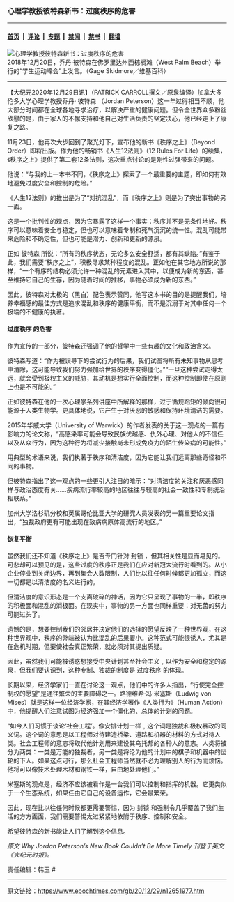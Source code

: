 ### 心理学教授彼特森新书：过度秩序的危害

---

#### [首页](../../../..?n12651977) &nbsp;|&nbsp; [评论](../../../../../epoch-comment?n12651977) &nbsp;|&nbsp; [专题](../../../../../epoch-special?n12651977) &nbsp;|&nbsp; [禁闻](../../../../../epoch-news?n12651977) &nbsp;|&nbsp; [禁书](../../../../../books?n12651977) &nbsp;|&nbsp; [翻墙](https://github.com/gfw-breaker/nogfw/blob/master/README.md?n12651977)


<div><img alt="心理学教授彼特森新书：过度秩序的危害" class="attachment-djy_600_400 size-djy_600_400 wp-post-image" src="https://i.epochtimes.com/assets/uploads/2020/12/jordan_peterson-689x420-600x400.png"/>
<div class="caption">
 2018年12月20日，乔丹‧彼特森在佛罗里达州西棕榈滩（West Palm Beach）举行的“学生运动峰会”上发言。（Gage Skidmore／维基百科）
</div></div><hr/><div class="post_content" id="artbody" itemprop="articleBody">
 <!-- article content begin -->
 <p>
  【大纪元2020年12月29日讯】（PATRICK CARROLL撰文／原泉编译）加拿大多伦多大学心理学教授乔丹‧
  <ok href="https://www.epochtimes.com/gb/tag/%E5%BD%BC%E7%89%B9%E6%A3%AE.html">
   彼特森
  </ok>
  （Jordan Peterson）这一年过得相当不顺，他大部分时间都在全球各地寻求治疗，以解决严重的健康问题。但令全世界众多粉丝欣慰的是，由于家人的不懈支持和他自己对生活负责的坚定决心，他已经走上了康复之路。
 </p>
 <p>
  11月23日，他再次大步回到了聚光灯下，宣布他的新书《秩序之上》（Beyond Order）即将出版。作为他的畅销书《人生12法则》（12 Rules For Life）的续集，《秩序之上》提供了第二套12条法则，这次重点讨论的是刚性过强带来的问题。
 </p>
 <p>
  他说：“与我的上一本书不同，《秩序之上》探索了一个最重要的主题，即如何有效地避免过度安全和控制的危险。”
 </p>
 <p>
  《人生12法则》的推出是为了“对抗混乱”，而《秩序之上》则是为了突出事物的另一面。
 </p>
 <p>
  这是一个批判性的观点，因为它暴露了这样一个事实：秩序并不是无条件地好。秩序可以意味着安全与稳定，但也可以意味着专制和死气沉沉的统一性。混乱可能带来危险和不确定性，但也可能是潜力、创新和更新的源泉。
 </p>
 <p>
  正如
  <ok href="https://www.epochtimes.com/gb/tag/%E5%BD%BC%E7%89%B9%E6%A3%AE.html">
   彼特森
  </ok>
  所说：“所有的秩序状态，无论多么安全舒适，都有其缺陷。”有鉴于此，我们需要“秩序之上”，积极寻求某种程度的混乱。正如他在其它地方所说的那样，“一个有序的结构必须允许一种混乱的元素进入其中，以便成为新的东西，甚至维持它自己的生存，因为随着时间的推移，事物必须成为新的东西。”
 </p>
 <p>
  因此，彼特森对太极的（黑白）配色表示赞同，他写这本书的目的是提醒我们，培养幸福感的最佳方式是追求混乱和秩序的健康平衡，而不是沉溺于对其中任何一个极端的不健康的执著。
 </p>
 <h4>
  <ok href="https://www.epochtimes.com/gb/tag/%E8%BF%87%E5%BA%A6%E7%A7%A9%E5%BA%8F.html">
   过度秩序
  </ok>
  的危害
 </h4>
 <p>
  作为宣传的一部分，彼特森还强调了他的哲学中一些有趣的文化和政治含义。
 </p>
 <p>
  彼特森写道：“作为被误导下的尝试行为的后果，我们试图将所有未知事物从思考中清除，这可能导致我们努力强加给世界的秩序变得僵化。”“一旦这种尝试走得太远，就会受到极权主义的威胁，其动机是想实行全面控制，而这种控制即使在原则上也是不可能的。”
 </p>
 <p>
  正如彼特森在他的一次心理学系列讲座中所解释的那样，过于循规蹈矩的倾向很可能源于人类生物学。更具体地说，它产生于对厌恶的敏感和保持环境清洁的需要。
 </p>
 <p>
  2015年华威大学（University of Warwick）的作者发表的关于这一观点的一篇有影响力的论文称，“高感染率可能会导致民族优越感、仇外心理、对他人的不信任以及从众行为，因为这种行为将减少接触尚未形成免疫力的陌生传染病的可能性。”
 </p>
 <p>
  用典型的术语来说，我们执著于秩序和清洁度，因为它能让我们远离那些奇怪和不同的事物。
 </p>
 <p>
  但彼特森指出了这一观点的一些更引人注目的暗示：“对清洁度的关注和厌恶感同样与政治态度有关……疾病流行率较高的地区往往与较高的社会一致性和专制统治相联系。”
 </p>
 <p>
  加州大学洛杉矶分校和英属哥伦比亚大学的研究人员发表的另一篇重要论文指出，“独裁政府更有可能出现在致病病原体高流行的地区。”
 </p>
 <h4>
  恢复平衡
 </h4>
 <p>
  虽然我们还不知道《秩序之上》是否专门针对
  <ok href="https://www.epochtimes.com/gb/tag/%E5%B0%81%E9%94%81.html">
   封锁
  </ok>
  ，但其相关性是显而易见的。可悲却可以预见的是，这些过度的秩序正是我们在应对新冠大流行时看到的。从小企业停业到关闭边界，再到集会人数限制，人们比以往任何时候都更加孤立，而这一切都是以清洁度的名义进行的。
 </p>
 <p>
  但清洁度的意识形态是一个支离破碎的神话，因为它只呈现了事物的一半，即秩序的积极面和混乱的消极面。在现实中，事物的另一方面也同样重要：对无菌的努力可能过头了。
 </p>
 <p>
  遗憾的是，想要控制我们的邻居并决定他们的选择的愿望反映了一种世界观，在这种世界观中，秩序的弊端被认为比混乱的后果要小。这种范式可能很诱人，尤其是在危机时期，但要使社会真正繁荣，就必须对其提出质疑。
 </p>
 <p>
  因此，虽然我们可能被诱惑想接受中央计划甚至社会主义﹐以作为安全和稳定的源泉，但我们要认识到，这种专制、独裁的制度是
  <ok href="https://www.epochtimes.com/gb/tag/%E8%BF%87%E5%BA%A6%E7%A7%A9%E5%BA%8F.html">
   过度秩序
  </ok>
  的体现。
 </p>
 <p>
  长期以来，经济学家们一直在讨论这一观点，他们中的许多人指出，“行使完全控制权的愿望”是通往繁荣的主要障碍之一。路德维希‧冯‧米塞斯（Ludwig von Mises）就是这样一位经济学家，在其经济学著作《人类行为》（Human Action）中，他提醒人们注意试图为经济强加一个僵化的、总体的计划的问题。
 </p>
 <p>
  “如今人们习惯于谈论‘社会工程’。像安排计划一样﹐这个词是独裁和极权暴政的同义词。这个词的意思是以工程师对待建造桥梁、道路和机器的材料的方式对待人类。社会工程师的意志将取代他计划用来建设其乌托邦的各种人的意志。人类将被分为两类：一类是万能的独裁者，另一类是将沦为他的计划中的棋子和机器中的齿轮的下人。如果这点可行，那么社会工程师当然就不必为理解别人的行为而烦恼。他将可以像技术处理木材和钢铁一样，自由地处理他们。”
 </p>
 <p>
  米塞斯的观点是，经济不应该被看作是一台我们可以控制和指挥的机器。它更类似于一个生态系统，如果任由它自己的设备运作，它会最繁荣。
 </p>
 <p>
  因此，现在比以往任何时候都更需要警惕，因为
  <ok href="https://www.epochtimes.com/gb/tag/%E5%B0%81%E9%94%81.html">
   封锁
  </ok>
  和强制令几乎覆盖了我们生活的方方面面，我们需要警惕太过紧紧地依附于秩序、控制和安全。
 </p>
 <p>
  希望彼特森的新书能让人们了解到这个信息。
 </p>
 <p>
  <em>
   原文
   <ok href="https://www.theepochtimes.com/why-jordan-petersons-new-book-couldnt-be-more-timely_3599930.html">
    Why Jordan Peterson’s New Book Couldn’t Be More Timely
   </ok>
   刊登于英文《大纪元时报》。
  </em>
 </p>
 <p>
  责任编辑：韩玉 #
 </p>
 <!-- article content end -->
 <div id="below_article_ad">
 </div>
</div>


---

原文链接：https://www.epochtimes.com/gb/20/12/29/n12651977.htm